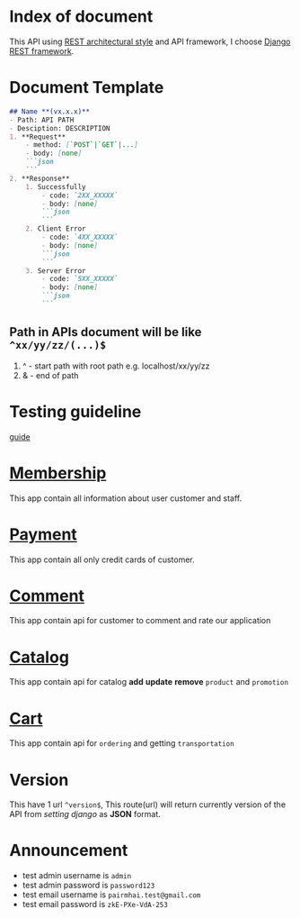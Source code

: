 # Index of document

This API using [REST architectural style](REST-description.md) and API framework, I choose [Django REST framework](http://www.django-rest-framework.org).

# Document Template

```markdown
## Name **(vx.x.x)**
- Path: API PATH
- Desciption: DESCRIPTION
1. **Request**
    - method: [`POST`|`GET`|...]
    - body: [none]
    ```json
    ```
2. **Response**
    1. Successfully
        - code: `2XX_XXXXX`
        - body: [none]
        ```json
        ```
    2. Client Error
        - code: `4XX_XXXXX`
        - body: [none]
        ```json
        ```
    3. Server Error
        - code: `5XX_XXXXX`
        - body: [none]
        ```json
        ```
```

## Path in APIs document will be like `^xx/yy/zz/(...)$`

1. ^ - start path with root path e.g. localhost/xx/yy/zz
2. & - end of path

# Testing guideline
[guide](TEST_GUIDE.md)


# [Membership](./membership/README.md)
This app contain all information about user customer and staff.

# [Payment](./payment/README.md)
This app contain all only credit cards of customer.

# [Comment](./comment/README.md)
This app contain api for customer to comment and rate our application

# [Catalog](./catalog/README.md)
This app contain api for catalog **add** **update** **remove** `product` and `promotion`

# [Cart](./cart/README.md)
This app contain api for `ordering` and getting `transportation`

# Version
This have 1 url `^version$`, This route(url) will return currently version of the API from *setting django* as **JSON** format.

# Announcement
- test admin username is `admin`
- test admin password is `password123`
- test email username is `pairmhai.test@gmail.com`
- test email password is `zkE-PXe-VdA-253`